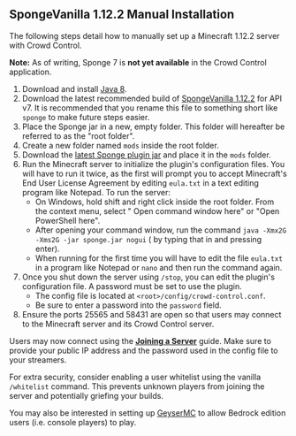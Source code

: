 ## SpongeVanilla 1.12.2 Manual Installation

The following steps detail how to manually set up a Minecraft 1.12.2 server with Crowd Control.

**Note:** As of writing, Sponge 7 is **not yet available** in the Crowd Control application.

1. Download and install [Java 8](https://adoptium.net/?variant=openjdk8&jvmVariant=hotspot).
2. Download the latest recommended build
   of [SpongeVanilla 1.12.2](https://www.spongepowered.org/downloads/spongevanilla?minecraft=1.12.2&offset=0)
   for API v7. It is recommended that you rename this file to something short like `sponge` to make
   future steps easier.
3. Place the Sponge jar in a new, empty folder. This folder will hereafter be referred to as the
   "root folder".
4. Create a new folder named `mods` inside the root folder.
5. Download
   the [latest Sponge plugin jar](https://github.com/qixils/minecraft-crowdcontrol/releases/latest)
   and place it in the `mods` folder.
6. Run the Minecraft server to initialize the plugin's configuration files. You will have to run it
   twice, as the first will prompt you to accept Minecraft's End User License Agreement by editing
   `eula.txt` in a text editing program like Notepad. To run the server:
    - On Windows, hold shift and right click inside the root folder. From the context menu, select "
      Open command window here" or "Open PowerShell here".
    - After opening your command window, run the
      command `java -Xmx2G -Xms2G -jar sponge.jar nogui` (
      by typing that in and pressing enter).
    - When running for the first time you will have to edit the file `eula.txt` in a program like
      Notepad or `nano` and then run the command again.
7. Once you shut down the server using `/stop`, you can edit the plugin's configuration file. A
   password must be set to use the plugin.
    - The config file is located at `<root>/config/crowd-control.conf`.
    - Be sure to enter a password into the `password` field.
8. Ensure the ports 25565 and 58431 are open so that users may connect to the Minecraft server and
   its Crowd Control server.

Users may now connect using the [**Joining a Server**](sponge_7_joining_a_server.md) guide. Make sure
to provide your public IP address and the password used in the config file to your streamers.

For extra security, consider enabling a user whitelist using the vanilla `/whitelist` command. This
prevents unknown players from joining the server and potentially griefing your builds.

You may also be interested in setting up [GeyserMC](https://geysermc.org/) to allow Bedrock edition
users (i.e. console players) to play.